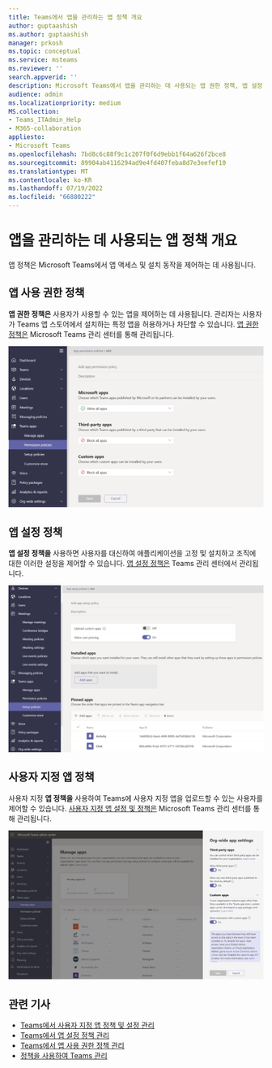 ```yaml
---
title: Teams에서 앱을 관리하는 앱 정책 개요
author: guptaashish
ms.author: guptaashish
manager: prkosh
ms.topic: conceptual
ms.service: msteams
ms.reviewer: ''
search.appverid: ''
description: Microsoft Teams에서 앱을 관리하는 데 사용되는 앱 권한 정책, 앱 설정 정책 및 사용자 지정 앱 정책에 대해 알아봅니다.
audience: admin
ms.localizationpriority: medium
MS.collection:
- Teams_ITAdmin_Help
- M365-collaboration
appliesto:
- Microsoft Teams
ms.openlocfilehash: 7bd8c6c88f9c1c207f0f6d9ebb1f64a626f2bce8
ms.sourcegitcommit: 89904ab4116294ad9e4fd407feba8d7e3eefef10
ms.translationtype: MT
ms.contentlocale: ko-KR
ms.lasthandoff: 07/19/2022
ms.locfileid: "66880222"
---
```

# <a name="overview-of-app-policies-used-to-manage-apps"></a>앱을 관리하는 데 사용되는 앱 정책 개요

앱 정책은 Microsoft Teams에서 앱 액세스 및 설치 동작을 제어하는 데 사용됩니다.

## <a name="app-permission-policies"></a>앱 사용 권한 정책

**앱 권한 정책은** 사용자가 사용할 수 있는 앱을 제어하는 데 사용됩니다. 관리자는 사용자가 Teams 앱 스토어에서 설치하는 특정 앱을 허용하거나 차단할 수 있습니다. [앱 권한 정책은](teams-app-permission-policies.md) Microsoft Teams 관리 센터를 통해 관리됩니다.

![앱 권한 정책의 스크린샷.](media/app-permission-policy.png)

## <a name="app-setup-policies"></a>앱 설정 정책

**앱 설정 정책을** 사용하면 사용자를 대신하여 애플리케이션을 고정 및 설치하고 조직에 대한 이러한 설정을 제어할 수 있습니다. [앱 설정 정책은](teams-app-setup-policies.md) Teams 관리 센터에서 관리됩니다.

![Teams 관리 센터의 앱 설정 정책 스크린샷](media/app-setup-policy.png)

## <a name="custom-app-policies"></a>사용자 지정 앱 정책

사용자 지정 **앱 정책을** 사용하여 Teams에 사용자 지정 앱을 업로드할 수 있는 사용자를 제어할 수 있습니다. [사용자 지정 앱 설정 및 정책은](teams-custom-app-policies-and-settings.md) Microsoft Teams 관리 센터를 통해 관리됩니다.

![사용자 지정 앱 정책의 스크린샷.](media/custom-app-policy.png)

## <a name="related-articles"></a>관련 기사

* [Teams에서 사용자 지정 앱 정책 및 설정 관리](teams-custom-app-policies-and-settings.md)
* [Teams에서 앱 설정 정책 관리](teams-app-setup-policies.md)
* [Teams에서 앱 사용 권한 정책 관리](teams-app-permission-policies.md)
* [정책을 사용하여 Teams 관리](manage-teams-with-policies.md)

